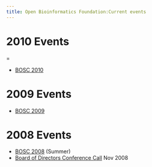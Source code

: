 ```yaml
---
title: Open Bioinformatics Foundation:Current events
---
```


2010 Events
===========

=

-   [BOSC 2010](BOSC_2010 "wikilink")

2009 Events
===========

-   [BOSC 2009](BOSC_2009 "wikilink")

2008 Events
===========

-   [BOSC 2008](BOSC_2008 "wikilink") (Summer)
-   [Board of Directors Conference
    Call](Minutes:2008_ConfCall "wikilink") Nov 2008

